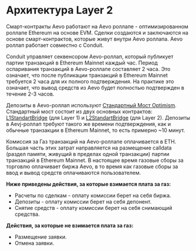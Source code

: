 # Архитектура Layer 2

Смарт-контракты Aevo работают на Aevo роллапе - оптимизированном роллапе Ethereum на основе EVM. Сделки создаются и заключаются на основе смарт-контрактов, которые живут внутри Aevo роллапа. Aevo роллап работает совместно с Conduit.

Conduit управляет секвенсором Aevo-роллап, который публикует партии транзакций в Ethereum Mainnet каждый час. Период оспаривания транзакций в Aevo-роллапе составляет 2 часа. Это означает, что после публикации транзакций в Ethereum Mainnet требуется 2 часа для их полного подтверждения. На практике это означает, что вывод средств из Aevo будет полностью подтвержден в течение 2-3 часов.

Депозиты в Aevo-роллап используют [Стандартный Мост Optimism](https://docs.optimism.io/builders/dapp-developers/bridging/standard-bridge). Стандартный мост состоит из двух основных контрактов: [L1StandartBridge](https://github.com/ethereum-optimism/optimism/blob/master/packages/contracts/contracts/L1/messaging/L1StandardBridge.sol) (для Layer 1) и [L2StandartBridge](https://github.com/ethereum-optimism/optimism/blob/master/packages/contracts/contracts/L2/messaging/L2StandardBridge.sol) (для Layer 2). Депозиты в Aevj-роллап требуют такого же времени подтверждения, как и обычные транзакции в Ethereum Mainnet, то есть примерно \~10 минут.

Комиссия за Газ транзакций на Aevo-роллапе оплачивается в ETH. Большая часть этих затрат направляется на размещение calldata (раздел памяти, живущий в пределах одной  транзакции) партии транзакций в Ethereum Mainnet. В настоящее время газовые сборы за торговлю оплачивает биржа Aevo, в то время как газовые сборы за ввод и вывод средств оплачиваются пользователем.

**Ниже приведены действия, за которые взимается плата за газ:**

* Расчеты по сделкам - оплату комиссии берет на себя биржа.
* Депозиты - оплату комиссии берет на себя депонент.
* Снятие средств - оплату комиссии берет на себя снимающий средства.

**Действия, за которые не взимается плата за газ:**

* Размещение заявки.
* Отмена заявки.
